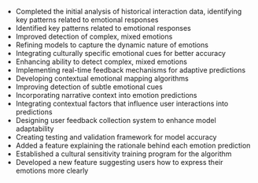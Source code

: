 - Completed the initial analysis of historical interaction data, identifying key patterns related to emotional responses
- Identified key patterns related to emotional responses
- Improved detection of complex, mixed emotions
- Refining models to capture the dynamic nature of emotions
- Integrating culturally specific emotional cues for better accuracy
- Enhancing ability to detect complex, mixed emotions
- Implementing real-time feedback mechanisms for adaptive predictions
- Developing contextual emotional mapping algorithms
- Improving detection of subtle emotional cues
- Incorporating narrative context into emotion predictions
- Integrating contextual factors that influence user interactions into predictions
- Designing user feedback collection system to enhance model adaptability
- Creating testing and validation framework for model accuracy
- Added a feature explaining the rationale behind each emotion prediction
- Established a cultural sensitivity training program for the algorithm
- Developed a new feature suggesting users how to express their emotions more clearly